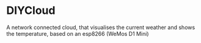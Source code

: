 # DIYCloud
A network connected cloud, that visualises the current weather and shows the temperature, based on an esp8266 (WeMos D1 Mini)
